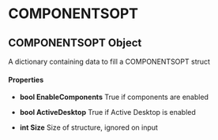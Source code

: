# COMPONENTSOPT

## COMPONENTSOPT Object

A dictionary containing data to fill a COMPONENTSOPT struct

#### Properties

  -  __bool EnableComponents__ 
    True if components are enabled

  -  __bool ActiveDesktop__ 
    True if Active Desktop is enabled

  -  __int Size__ 
    Size of structure, ignored on input